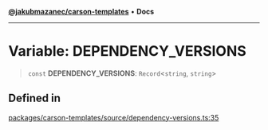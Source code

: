 [**@jakubmazanec/carson-templates**](../README.md) • **Docs**

---

# Variable: DEPENDENCY_VERSIONS

> `const` **DEPENDENCY_VERSIONS**: `Record`\<`string`, `string`\>

## Defined in

[packages/carson-templates/source/dependency-versions.ts:35](https://github.com/jakubmazanec/tools/blob/28bd44b020b25cf8f9b96b5a385bb7c918cf32ab/packages/carson-templates/source/dependency-versions.ts#L35)
